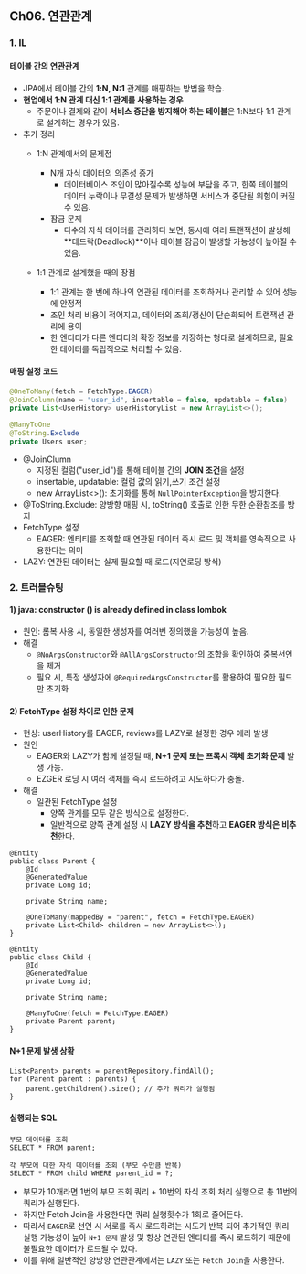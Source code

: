## Ch06. 연관관계

### 1. IL
#### 테이블 간의 연관관계
- JPA에서 테이블 간의 **1:N, N:1** 관계를 매핑하는 방법을 학습.
- **현업에서 1:N 관계 대신 1:1 관계를 사용하는 경우**
  - 주문이나 결제와 같이 **서비스 중단을 방지해야 하는 테이블**은 1:N보다 1:1 관계로 설계하는 경우가 있음.
- 추가 정리
  - 1:N 관계에서의 문제점
    - N개 자식 데이터의 의존성 증가    
      - 데이터베이스 조인이 많아질수록 성능에 부담을 주고, 한쪽 테이블의 데이터 누락이나 무결성 문제가 발생하면 서비스가 중단될 위험이 커질 수 있음.
    - 잠금 문제
      - 다수의 자식 데이터를 관리하다 보면, 동시에 여러 트랜잭션이 발생해 **데드락(Deadlock)**이나 테이블 잠금이 발생할 가능성이 높아질 수 있음.
  
  - 1:1 관계로 설계했을 때의 장점
    - 1:1 관계는 한 번에 하나의 연관된 데이터를 조회하거나 관리할 수 있어 성능에 안정적
    - 조인 처리 비용이 적어지고, 데이터의 조회/갱신이 단순화되어 트랜잭션 관리에 용이
    - 한 엔티티가 다른 엔티티의 확장 정보를 저장하는 형태로 설계하므로, 필요한 데이터를 독립적으로 처리할 수 있음.


#### 매핑 설정 코드
```java
@OneToMany(fetch = FetchType.EAGER)
@JoinColumn(name = "user_id", insertable = false, updatable = false)
private List<UserHistory> userHistoryList = new ArrayList<>();

@ManyToOne
@ToString.Exclude
private Users user;
```
- @JoinClumn
  - 지정된 컬럼("user_id")를 통해 테이블 간의 **JOIN 조건**을 설정
  - insertable, updatable: 컬럼 값의 읽기,쓰기 조건 설정
  - new ArrayList<>(): 초기화를 통해 `NullPointerException`을 방지한다.
- @ToString.Exclude: 양방향 매핑 시, toString() 호출로 인한 무한 순환참조를 방지
- FetchType 설정
  - EAGER: 엔티티를 조회할 때 연관된 데이터 즉시 로드 및 객체를 영속적으로 사용한다는 의미
- LAZY: 연관된 데이터는 실제 필요할 때 로드(지연로딩 방식)

### 2. 트러블슈팅
#### 1) java: constructor () is already defined in class lombok
- 원인: 롬복 사용 시, 동일한 생성자를 여러번 정의했을 가능성이 높음.
- 해결
  - `@NoArgsConstructor`와 `@AllArgsConstructor`의 조합을 확인하여 중복선언을 제거
  - 필요 시, 특정 생성자에 `@RequiredArgsConstructor`를 활용하여 필요한 필드만 초기화
#### 2) FetchType 설정 차이로 인한 문제
- 현상: userHistory를 EAGER, reviews를 LAZY로 설정한 경우 에러 발생
- 원인
  - EAGER와 LAZY가 함께 설정될 때, **N+1 문제 또는 프록시 객체 초기화 문제** 발생 가능.
  - EZGER 로딩 시 여러 객체를 즉시 로드하려고 시도하다가 충돌.
- 해결
  - 일관된 FetchType 설정
    - 양쪽 관계를 모두 같은 방식으로 설정한다.
    - 일반적으로 양쪽 관계 설정 시 **LAZY 방식을 추천**하고 **EAGER 방식은 비추천**한다.
```
@Entity
public class Parent {
    @Id
    @GeneratedValue
    private Long id;

    private String name;

    @OneToMany(mappedBy = "parent", fetch = FetchType.EAGER)
    private List<Child> children = new ArrayList<>();
}

@Entity
public class Child {
    @Id
    @GeneratedValue
    private Long id;

    private String name;

    @ManyToOne(fetch = FetchType.EAGER)
    private Parent parent;
}
```
#### N+1 문제 발생 상황
```
List<Parent> parents = parentRepository.findAll();
for (Parent parent : parents) {
    parent.getChildren().size(); // 추가 쿼리가 실행됨
}
```
#### 실행되는 SQL
```
부모 데이터를 조회
SELECT * FROM parent;

각 부모에 대한 자식 데이터를 조회 (부모 수만큼 반복)
SELECT * FROM child WHERE parent_id = ?;
```
- 부모가 10개라면 1번의 부모 조회 쿼리 + 10번의 자식 조회 처리 실행으로 총 11번의 쿼리가 실행된다.
- 하지만 Fetch Join을 사용한다면 쿼리 실행횟수가 1회로 줄어든다.
- 따라서 `EAGER`로 선언 시 서로를 즉시 로드하려는 시도가 반복 되어 추가적인 쿼리 실행 가능성이 높아 `N+1 문제` 발생 및 항상 연관된 엔티티를 즉시 로드하기 때문에 불필요한 데이터가 로드될 수 있다.
- 이를 위해 일반적인 양방향 연관관계에서는 `LAZY` 또는 `Fetch Join`을 사용한다.





